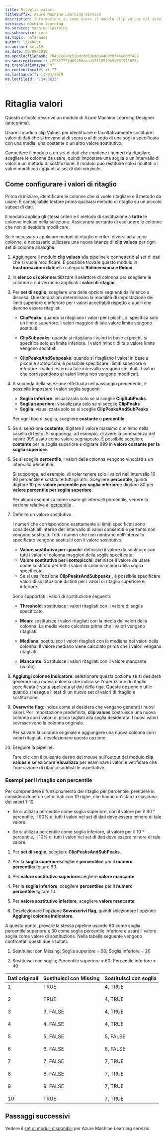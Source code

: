 ```yaml
---
title: Ritaglia valori
titleSuffix: Azure Machine Learning service
description: Informazioni su come usare il modulo clip values nel servizio Azure Machine Learning per rilevare gli outlier e ritagliare o sostituire i valori.
services: machine-learning
ms.service: machine-learning
ms.subservice: core
ms.topic: reference
author: likebupt
ms.author: keli19
ms.date: 09/09/2019
ms.openlocfilehash: 704b7c8a0c55bdcdd69bd8a44b0f9f44e8ddf457
ms.sourcegitcommit: c22327552d62f88aeaa321189f9b9a631525027c
ms.translationtype: MT
ms.contentlocale: it-IT
ms.lasthandoff: 11/04/2019
ms.locfileid: "73493833"
---
```

# <a name="clip-values"></a>Ritaglia valori

Questo articolo descrive un modulo di Azure Machine Learning Designer (anteprima).

Usare il modulo clip Values per identificare e facoltativamente sostituire i valori di dati che si trovano al di sopra o al di sotto di una soglia specificata con una media, una costante o un altro valore sostitutivo.  

Connettere il modulo a un set di dati che contiene i numeri da ritagliare, scegliere le colonne da usare, quindi impostare una soglia o un intervallo di valori e un metodo di sostituzione. Il modulo può restituire solo i risultati o i valori modificati aggiunti al set di dati originale.

## <a name="how-to-configure-clip-values"></a>Come configurare i valori di ritaglio

Prima di iniziare, identificare le colonne che si vuole ritagliare e il metodo da usare. È consigliabile testare prima qualsiasi metodo di ritaglio su un piccolo subset di dati.

Il modulo applica gli stessi criteri e il metodo di sostituzione a **tutte** le colonne incluse nella selezione. Assicurarsi pertanto di escludere le colonne che non si desidera modificare.

Se è necessario applicare metodi di ritaglio o criteri diversi ad alcune colonne, è necessario utilizzare una nuova istanza di **clip values** per ogni set di colonne analoghe.

1.  Aggiungere il modulo **clip values** alla pipeline e connetterlo al set di dati che si vuole modificare. È possibile trovare questo modulo in **trasformazione dati**nella categoria **Ridimensiona e Riduci** . 
  
1.  In **elenco di colonne**utilizzare il selettore di colonna per scegliere le colonne a cui verranno applicati i **valori di ritaglio** .  
  
1.  Per **set di soglie**, scegliere una delle opzioni seguenti dall'elenco a discesa. Queste opzioni determinano la modalità di impostazione dei limiti superiore e inferiore per i valori accettabili rispetto a quelli che devono essere ritagliati.  
  
    - **ClipPeaks**: quando si ritagliano i valori per i picchi, si specifica solo un limite superiore. I valori maggiori di tale valore limite vengono sostituiti.
  
    -  **ClipSubpeaks**: quando si ritagliano i valori in base ai picchi, si specifica solo un limite inferiore. I valori minori di tale valore limite vengono sostituiti.  
  
    - **ClipPeaksAndSubpeaks**: quando si ritagliano i valori in base a picchi e sottopicchi, è possibile specificare i limiti superiore e inferiore. I valori esterni a tale intervallo vengono sostituiti. I valori che corrispondono ai valori limite non vengono modificati.
  
1.  A seconda della selezione effettuata nel passaggio precedente, è possibile impostare i valori soglia seguenti: 

    + **Soglia inferiore**: visualizzata solo se si sceglie **ClipSubPeaks**
    + **Soglia superiore**: visualizzata solo se si sceglie **ClipPeaks**
    + **Soglia**: visualizzata solo se si sceglie **ClipPeaksAndSubPeaks**

    Per ogni tipo di soglia, scegliere **costante** o **percentile**.

1. Se si seleziona **costante**, digitare il valore massimo o minimo nella casella di testo. Si supponga, ad esempio, di avere la conoscenza del valore 999 usato come valore segnaposto. È possibile scegliere **costante** per la soglia superiore e digitare 999 in **valore costante per la soglia superiore**.
  
1. Se si sceglie **percentile**, i valori della colonna vengono vincolati a un intervallo percentile. 

    Si supponga, ad esempio, di voler tenere solo i valori nell'intervallo 10-80 percentile e sostituire tutti gli altri. Scegliere **percentile**, quindi digitare 10 per **valore percentile per soglia inferiore**e digitare 80 per **valore percentile per soglia superiore**. 

    Per alcuni esempi su come usare gli intervalli percentile, vedere la sezione relativa ai [percentile](#examples-for-clipping-using-percentiles) .  
  
1.  Definire un valore sostitutivo.

    I numeri che corrispondono esattamente ai limiti specificati sono considerati all'interno dell'intervallo di valori consentiti e pertanto non vengono sostituiti. Tutti i numeri che non rientrano nell'intervallo specificato vengono sostituiti con il valore sostitutivo. 
  
    + **Valore sostitutivo per i picchi**: definisce il valore da sostituire con tutti i valori di colonna maggiori della soglia specificata.  
    + **Valore sostitutivo per i sottopicchi**: definisce il valore da usare come sostituto per tutti i valori di colonna minori della soglia specificata.  
    + Se si usa l'opzione **ClipPeaksAndSubpeaks** , è possibile specificare valori di sostituzione distinti per i valori di ritaglio superiore e inferiore.  

    Sono supportati i valori di sostituzione seguenti:  
  
    -   **Threshold**: sostituisce i valori ritagliati con il valore di soglia specificato.  
  
    -   **Mean**: sostituisce i valori ritagliati con la media dei valori della colonna. La media viene calcolata prima che i valori vengano ritagliati.  
  
    -   **Mediana**: sostituisce i valori ritagliati con la mediana dei valori della colonna. Il valore mediano viene calcolato prima che i valori vengano ritagliati.   
  
    -   **Mancante**. Sostituisce i valori ritagliati con il valore mancante (vuoto).  
  
1.  **Aggiungi colonne indicatore**: selezionare questa opzione se si desidera generare una nuova colonna che indica se l'operazione di ritaglio specificata è stata applicata ai dati della riga. Questa opzione è utile quando si esegue il test di un nuovo set di valori di ritaglio e sostituzione.  
  
1. **Overwrite flag**: indica come si desidera che vengano generati i nuovi valori. Per impostazione predefinita, **clip values** costruisce una nuova colonna con i valori di picco tagliati alla soglia desiderata. I nuovi valori sovrascrivono la colonna originale.  
  
    Per salvare la colonna originale e aggiungere una nuova colonna con i valori ritagliati, deselezionare questa opzione.  
  
1.  Eseguire la pipeline.  
  
    Fare clic con il pulsante destro del mouse sull'output del modulo **clip values** e selezionare **Visualizza** per esaminare i valori e verificare che l'operazione di ritaglio soddisfi le aspettative.  
 
### <a name="examples-for-clipping-using-percentiles"></a>Esempi per il ritaglio con percentile

Per comprendere il funzionamento del ritaglio per percentile, prendere in considerazione un set di dati con 10 righe, che hanno un'istanza ciascuno dei valori 1-10.  
  
- Se si utilizza percentile come soglia superiore, con il valore per il 90 ° percentile, il 90% di tutti i valori nel set di dati deve essere minore di tale valore.  
  
- Se si utilizza percentile come soglia inferiore, al valore per il 10 ° percentile, il 10% di tutti i valori nel set di dati deve essere minore di tale valore.  
  
1.  Per **set di soglie**, scegliere **ClipPeaksAndSubPeaks**.  
  
1.  Per la **soglia superiore**scegliere **percentile**e per il **numero percentile**digitare 90.  
  
1.  Per **valore sostitutivo superiore**scegliere **valore mancante**.  
  
1.  Per la **soglia inferiore**, scegliere **percentile**e per il **numero percentile**digitare 10.  
  
1.  Per **valore sostitutivo inferiore**, scegliere **valore mancante**.  
  
1.  Deselezionare l'opzione **Sovrascrivi flag**, quindi selezionare l'opzione **Aggiungi colonna indicatore**.  
  
A questo punto, provare la stessa pipeline usando 60 come soglia percentile superiore e 30 come soglia percentile inferiore e usare il valore soglia come valore di sostituzione. Nella tabella seguente vengono confrontati questi due risultati:  
  
1.  Sostituisci con Missing; Soglia superiore = 90; Soglia inferiore = 20  
  
1.  Sostituisci con soglia; Percentile superiore = 60; Percentile inferiore = 40  
  
|Dati originali|Sostituisci con Missing|Sostituisci con soglia|  
|-------------------|--------------------------|----------------------------|  
|1<br /><br /> 2<br /><br /> 3<br /><br /> 4<br /><br /> 5<br /><br /> 6<br /><br /> 7<br /><br /> 8<br /><br /> 9<br /><br /> 10|TRUE<br /><br /> TRUE<br /><br /> 3, FALSE<br /><br /> 4, FALSE<br /><br /> 5, FALSE<br /><br /> 6, FALSE<br /><br /> 7, FALSE<br /><br /> 8, FALSE<br /><br /> 9, FALSE<br /><br /> TRUE|4, TRUE<br /><br /> 4, TRUE<br /><br /> 4, TRUE<br /><br /> 4, TRUE<br /><br /> 5, FALSE<br /><br /> 6, FALSE<br /><br /> 7, TRUE<br /><br /> 7, TRUE<br /><br /> 7, TRUE<br /><br /> 7, TRUE| 
 
## <a name="next-steps"></a>Passaggi successivi

Vedere il [set di moduli disponibili](module-reference.md) per Azure Machine Learning servizio. 
